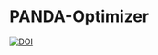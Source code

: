 # PANDA-Optimizer

[![DOI](https://zenodo.org/badge/933944788.svg)](https://doi.org/10.5281/zenodo.15464995)

